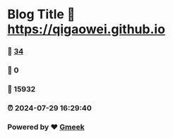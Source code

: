 # Blog Title :link: https://qigaowei.github.io 
### :page_facing_up: [34](https://qigaowei.github.io/tag.html) 
### :speech_balloon: 0 
### :hibiscus: 15932 
### :alarm_clock: 2024-07-29 16:29:40 
### Powered by :heart: [Gmeek](https://github.com/Meekdai/Gmeek)
